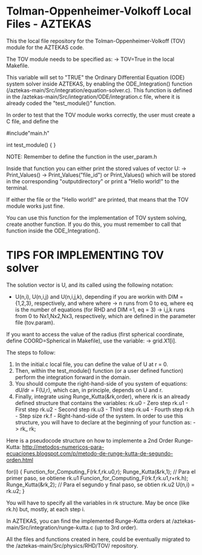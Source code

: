 # Tolman-Oppenheimer-Volkoff Local Files - AZTEKAS

This the local file repository for the Tolman-Oppenheimer-Volkoff (TOV)
module for the AZTEKAS code.

The TOV module needs to be specified as:
   -> TOV=True
in the local Makefile.

This variable will set to "TRUE" the Ordinary Differential Equation (ODE)
system solver inside AZTEKAS, by enabling the ODE_Integration() function
(/aztekas-main/Src/integration/equation-solver.c). This function is defined
in the /aztekas-main/Src/integration/ODE/integration.c file, where it is already
coded the "test_module()" function.

In order to test that the TOV module works correctly, the user must create a C
file, and define the

#include"main.h"

int test_module()
{
}

NOTE: Remember to define the function in the user_param.h

Inside that function you can either print the stored values of vector U:
   -> Print_Values()
   -> Print_Values("file_id") or Print_Values()
which will be stored in the corresponding "outputdirectory" or print a
"Hello world!" to the terminal.

If either the file or the "Hello world!" are printed, that means that the TOV
module works just fine.

You can use this function for the implementation of TOV system solving, create
another function. If you do this, you must remember to call that function inside
the ODE_Integration().

# TIPS FOR IMPLEMENTING TOV solver

The solution vector is U, and its called using the following notation:
   - U(n,i), U(n,i,j) and U(n,i,j,k),
depending if you are workin with DIM = {1,2,3}, respectively, and where
where
   -> n runs from 0 to eq, where eq is the number of equations 
                          (for RHD and DIM =1, eq = 3)
   -> i,j,k runs from 0 to Nx1,Nx2,Nx3, respectively, which are defined in
     the parameter file (tov.param).

If you want to access the value of the radius (first spherical coordinate,
define COORD=Spherical in Makefile), use the variable:
   -> grid.X1[i].

The steps to follow:
   
   1. In the initial.c local file, you can define the value of U at r = 0.
   2. Then, within the test_module() function (or a user defined function)
      perform the integration forward in the domain. 
   3. You should compute the right-hand-side of you system of equations:
         dU/dr = F(U,r),
      which can, in principle, depends on U and r.
   4. Finally, integrate using Runge_Kutta(&rk,order), where rk is an already
      defined structure that contains the variables:
         rk.u0 - Zero step
         rk.u1 - First step
         rk.u2 - Second step
         rk.u3 - Third step
         rk.u4 - Fourth step
         rk.h  - Step size
         rk.f  - Right-hand-side of the system.
      In order to use this structure, you will have to declare at the beginning
      of your function as:
         -> rk_ rk;

Here is a pseudocode structure on how to implemente a 2nd Order Runge-Kutta:
http://metodos-numericos-para-ecuaciones.blogspot.com/p/metodo-de-runge-kutta-de-segundo-orden.html

   for(i)
   {
      Function_for_Computing_F(rk.f,rk.u0,r);
      Runge_Kutta(&rk,1); // Para el primer paso, se obtiene rk.u1
      Funcion_for_Computing_F(rk.f,rk.u1,r+rk.h);
      Runge_Kutta(&rk,2); // Para el segundo y final paso, se obtien rk.u2
      U(n,i) = rk.u2;
   }

You will have to specify all the variables in rk structure. May be once (like
rk.h) but, mostly, at each step i.

In AZTEKAS, you can find the implemented Runge-Kutta orders at /aztekas-main/Src/integration/runge-kutta.c (up to 3rd order).

All the files and functions created in here, could be eventually migrated to the
/aztekas-main/Src/physics/RHD/TOV/ repository.
